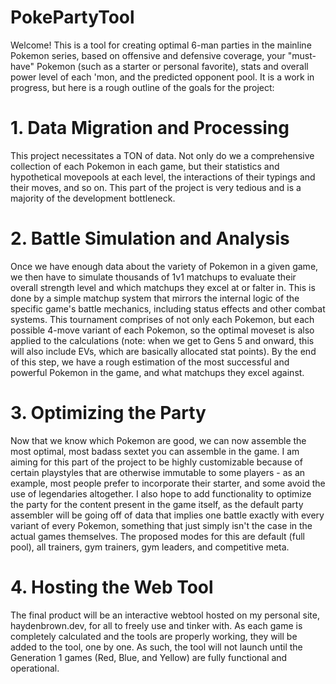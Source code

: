 # PokePartyTool
Welcome! This is a tool for creating optimal 6-man parties in the mainline Pokemon series, based on offensive and defensive coverage, your "must-have" Pokemon (such as a starter or personal favorite), stats and overall power level of each 'mon, and the predicted opponent pool. It is a work in progress, but here is a rough outline of the goals for the project:

# 1. Data Migration and Processing
This project necessitates a TON of data. Not only do we a comprehensive collection of each Pokemon in each game, but their statistics and hypothetical movepools at each level, the interactions of their typings and their moves, and so on. This part of the project is very tedious and is a majority of the development bottleneck.

# 2. Battle Simulation and Analysis
Once we have enough data about the variety of Pokemon in a given game, we then have to simulate thousands of 1v1 matchups to evaluate their overall strength level and which matchups they excel at or falter in. This is done by a simple matchup system that mirrors the internal logic of the specific game's battle mechanics, including status effects and other combat systems. This tournament comprises of not only each Pokemon, but each possible 4-move variant of each Pokemon, so the optimal moveset is also applied to the calculations (note: when we get to Gens 5 and onward, this will also include EVs, which are basically allocated stat points). By the end of this step, we have a rough estimation of the most successful and powerful Pokemon in the game, and what matchups they excel against.

# 3. Optimizing the Party
Now that we know which Pokemon are good, we can now assemble the most optimal, most badass sextet you can assemble in the game. I am aiming for this part of the project to be highly customizable because of certain playstyles that are otherwise immutable to some players - as an example, most people prefer to incorporate their starter, and some avoid the use of legendaries altogether. I also hope to add functionality to optimize the party for the content present in the game itself, as the default party assembler will be going off of data that implies one battle exactly with every variant of every Pokemon, something that just simply isn't the case in the actual games themselves. The proposed modes for this are default (full pool), all trainers, gym trainers, gym leaders, and competitive meta.

# 4. Hosting the Web Tool
The final product will be an interactive webtool hosted on my personal site, haydenbrown.dev, for all to freely use and tinker with. As each game is completely calculated and the tools are properly working, they will be added to the tool, one by one. As such, the tool will not launch until the Generation 1 games (Red, Blue, and Yellow) are fully functional and operational.
